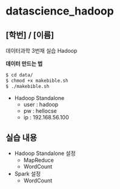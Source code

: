 # datascience_hadoop
## [학번] / [이름]
데이터과학 3번재 실습 Hadoop

**데이터 만드는 법**
```bash
$ cd data/
$ chmod +x makebible.sh
$ ./makebible.sh
```

- Hadoop Standalone
    - user : hadoop
    - pw : hellocse
    - ip : 192.168.56.100

## 실습 내용
- Hadoop Standalone 설정
    - MapReduce
    - WordCount
- Spark 설정
    - WordCount
